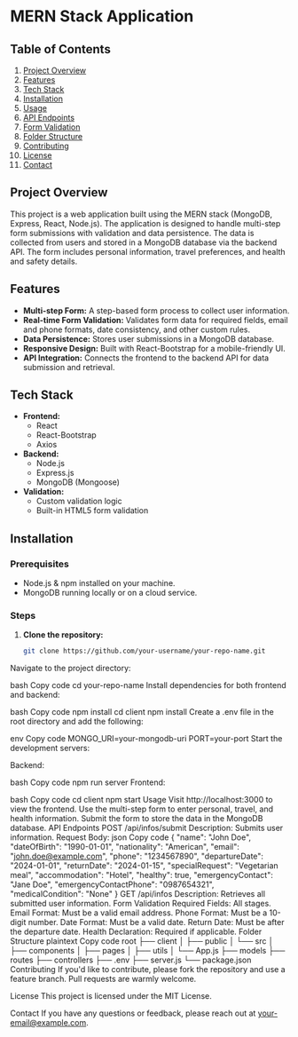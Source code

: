 # MERN Stack Application

## Table of Contents

1. [Project Overview](#project-overview)
2. [Features](#features)
3. [Tech Stack](#tech-stack)
4. [Installation](#installation)
5. [Usage](#usage)
6. [API Endpoints](#api-endpoints)
7. [Form Validation](#form-validation)
8. [Folder Structure](#folder-structure)
9. [Contributing](#contributing)
10. [License](#license)
11. [Contact](#contact)

## Project Overview

This project is a web application built using the MERN stack (MongoDB, Express, React, Node.js). The application is designed to handle multi-step form submissions with validation and data persistence. The data is collected from users and stored in a MongoDB database via the backend API. The form includes personal information, travel preferences, and health and safety details.

## Features

- **Multi-step Form:** A step-based form process to collect user information.
- **Real-time Form Validation:** Validates form data for required fields, email and phone formats, date consistency, and other custom rules.
- **Data Persistence:** Stores user submissions in a MongoDB database.
- **Responsive Design:** Built with React-Bootstrap for a mobile-friendly UI.
- **API Integration:** Connects the frontend to the backend API for data submission and retrieval.

## Tech Stack

- **Frontend:**
  - React
  - React-Bootstrap
  - Axios
- **Backend:**
  - Node.js
  - Express.js
  - MongoDB (Mongoose)
- **Validation:**
  - Custom validation logic
  - Built-in HTML5 form validation

## Installation

### Prerequisites

- Node.js & npm installed on your machine.
- MongoDB running locally or on a cloud service.

### Steps

1. **Clone the repository:**

   ```bash
   git clone https://github.com/your-username/your-repo-name.git
Navigate to the project directory:

bash
Copy code
cd your-repo-name
Install dependencies for both frontend and backend:

bash
Copy code
npm install
cd client
npm install
Create a .env file in the root directory and add the following:

env
Copy code
MONGO_URI=your-mongodb-uri
PORT=your-port
Start the development servers:

Backend:

bash
Copy code
npm run server
Frontend:

bash
Copy code
cd client
npm start
Usage
Visit http://localhost:3000 to view the frontend.
Use the multi-step form to enter personal, travel, and health information.
Submit the form to store the data in the MongoDB database.
API Endpoints
POST /api/infos/submit
Description: Submits user information.
Request Body:
json
Copy code
{
  "name": "John Doe",
  "dateOfBirth": "1990-01-01",
  "nationality": "American",
  "email": "john.doe@example.com",
  "phone": "1234567890",
  "departureDate": "2024-01-01",
  "returnDate": "2024-01-15",
  "specialRequest": "Vegetarian meal",
  "accommodation": "Hotel",
  "healthy": true,
  "emergencyContact": "Jane Doe",
  "emergencyContactPhone": "0987654321",
  "medicalCondition": "None"
}
GET /api/infos
Description: Retrieves all submitted user information.
Form Validation
Required Fields: All stages.
Email Format: Must be a valid email address.
Phone Format: Must be a 10-digit number.
Date Format: Must be a valid date.
Return Date: Must be after the departure date.
Health Declaration: Required if applicable.
Folder Structure
plaintext
Copy code
root
├── client
│   ├── public
│   └── src
│       ├── components
│       ├── pages
│       ├── utils
│       └── App.js
├── models
├── routes
├── controllers
├── .env
├── server.js
└── package.json
Contributing
If you'd like to contribute, please fork the repository and use a feature branch. Pull requests are warmly welcome.

License
This project is licensed under the MIT License.

Contact
If you have any questions or feedback, please reach out at your-email@example.com.
